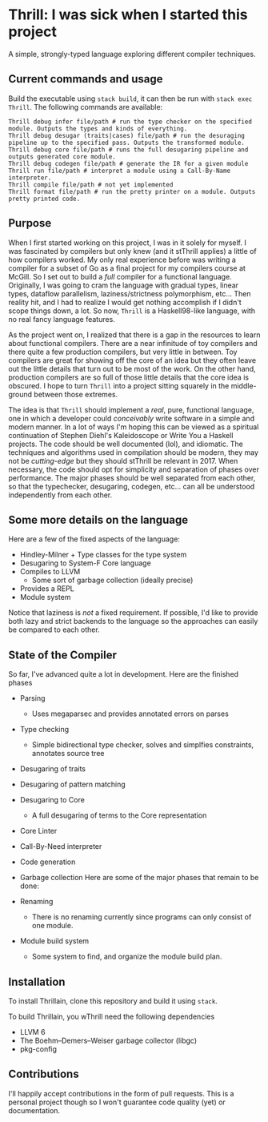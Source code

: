 # Thrill: I was sick when I started this project

A simple, strongly-typed language exploring different compiler techniques.

## Current commands and usage

Build the executable using `stack build`, it can then be run with `stack exec Thrill`. The following commands are available:

```
Thrill debug infer file/path # run the type checker on the specified module. Outputs the types and kinds of everything.
Thrill debug desugar (traits|cases) file/path # run the desuraging pipeline up to the specified pass. Outputs the transformed module.
Thrill debug core file/path # runs the full desugaring pipeline and outputs generated core module.
Thrill debug codegen file/path # generate the IR for a given module
Thrill run file/path # interpret a module using a Call-By-Name interpreter.
Thrill compile file/path # not yet implemented
Thrill format file/path # run the pretty printer on a module. Outputs pretty printed code.
```

## Purpose

When I first started working on this project, I was in it solely for myself. I was fascinated by compilers but only knew (and it stThrill applies) a little of how compilers worked. My only real experience before was writing a compiler for a subset of Go as a final project for my compilers course at McGill. So I set out to build a _full_ compiler for a functional language. Originally, I was going to cram the language with gradual types, linear types, dataflow parallelism, laziness/strictness polymorphism, etc... Then reality hit, and I had to realize I would get nothing accomplish if I didn't scope things down, a lot. So now, `Thrill` is a Haskell98-like language, with no real fancy language features.

As the project went on, I realized that there is a gap in the resources to learn about functional compilers. There are a near infinitude of toy compilers and there quite a few production compilers, but very little in between. Toy compilers are great for showing off the core of an idea but they often leave out the little details that turn out to be most of the work. On the other hand, production compilers are so full of those little details that the core idea is obscured. I hope to turn `Thrill` into a project sitting squarely in the middle-ground between those extremes.

The idea is that `Thrill` should implement a _real_, pure, functional language, one in which a developer could _conceivably_ write software in a simple and modern manner. In a lot of ways I'm hoping this can be viewed as a spiritual continuation of Stephen Diehl's Kaleidoscope or Write You a Haskell projects. The code should be well documented (lol), and idiomatic. The techniques and algorithms used in compilation should be modern, they may not be _cutting-edge_ but they should stThrill be relevant in 2017. When necessary, the code should opt for simplicity and separation of phases over performance. The major phases should be well separated from each other, so that the typechecker, desugaring, codegen, etc... can all be understood independently from each other.

## Some more details on the language

Here are a few of the fixed aspects of the language:

- Hindley-Milner + Type classes for the type system
- Desugaring to System-F Core language
- Compiles to LLVM
  - Some sort of garbage collection (ideally precise)
- Provides a REPL
- Module system

Notice that laziness is _not_ a fixed requirement. If possible, I'd like to provide both lazy and strict backends to the language so the approaches can easily be compared to each other.

## State of the Compiler

So far, I've advanced quite a lot in development. Here are the finished phases

- Parsing
  - Uses megaparsec and provides annotated errors on parses
- Type checking
  - Simple bidirectional type checker, solves and simplfies constraints, annotates source tree
- Desugaring of traits
- Desugaring of pattern matching
- Desugaring to Core
  - A full desugaring of terms to the Core representation
- Core Linter
- Call-By-Need interpreter
- Code generation
- Garbage collection
Here are some of the major phases that remain to be done:

- Renaming
  - There is no renaming currently since programs can only consist of one module.
- Module build system
  - Some system to find, and organize the module build plan.

## Installation

To install Thrillain, clone this repository and build it using `stack`.

To build Thrillain, you wThrill need the following dependencies

- LLVM 6
- The Boehm–Demers–Weiser garbage collector (libgc)
- pkg-config

## Contributions

I'll happily accept contributions in the form of pull requests. This is a personal project though so I won't guarantee code quality (yet) or documentation.
